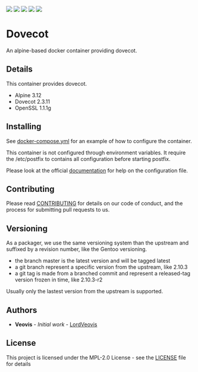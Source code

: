 [![](https://img.shields.io/docker/cloud/build/veovis/dovecot.svg)](https://hub.docker.com/r/veovis/dovecot/builds) [![](https://img.shields.io/docker/pulls/veovis/dovecot.svg)](https://hub.docker.com/r/veovis/dovecot) ![](https://img.shields.io/microbadger/image-size/veovis%2Fdovecot.svg) [![](https://img.shields.io/github/tag/LordVeovis/docker-dovecot.svg)](https://github.com/LordVeovis/docker-dovecot/tags) [![](https://img.shields.io/github/license/LordVeovis/docker-dovecot.svg)](https://github.com/LordVeovis/docker-dovecot/blob/master/LICENSE)

# Dovecot

An alpine-based docker container providing dovecot.

## Details

This container provides dovecot.

* Alpine 3.12
* Dovecot 2.3.11
* OpenSSL 1.1.1g

## Installing

See [docker-compose.yml](https://github.com/LordVeovis/docker-dovecot/blob/master/docker-compose.yml) for an example of how to configure the container.

This container is not configured through environment variables. It require the /etc/postfix to contains all configuration before starting postfix.

Please look at the official [documentation](https://wiki2.dovecot.org/) for help on the configuration file.

## Contributing

Please read [CONTRIBUTING](https://github.com/LordVeovis/docker-dovecot/blob/master/CONTRIBUTING) for details on our code of conduct, and the process for submitting pull requests to us.

## Versioning

As a packager, we use the same versioning system than the upstream and suffixed by a revision number, like the Gentoo versioning.

* the branch master is the latest version and will be tagged latest
* a git branch represent a specific version from the upstream, like 2.10.3
* a git tag is made from a branched commit and represent a released-tag version frozen in time, like 2.10.3-r2

Usually only the lastest version from the upstream is supported.

## Authors

* **Veovis** - *Initial work* - [LordVeovis](https://github.com/LordVeovis)

## License

This project is licensed under the MPL-2.0 License - see the [LICENSE](https://github.com/LordVeovis/docker-dovecot/blob/master/LICENSE) file for details
